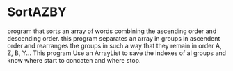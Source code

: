 # SortAZBY
 program that sorts an array of words combining the ascending order and descending order.
 this program separates an array in groups in ascendent order and rearranges the groups in such a way that they remain in order A, Z, B, Y...
This program Use an ArrayList to save the indexes of al groups and know where start to concaten and where stop.
